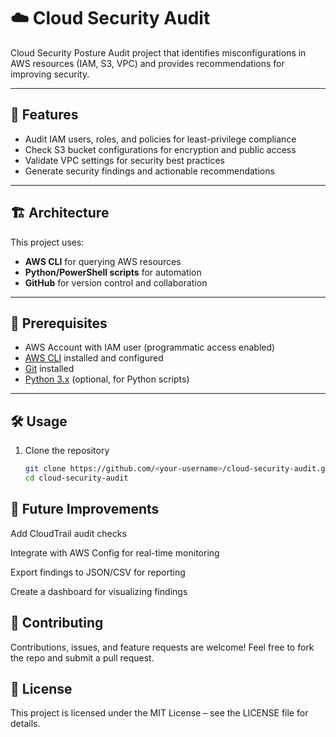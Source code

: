 # ☁️ Cloud Security Audit

Cloud Security Posture Audit project that identifies misconfigurations in AWS resources (IAM, S3, VPC) and provides recommendations for improving security.

---

## 🚀 Features
- Audit IAM users, roles, and policies for least-privilege compliance  
- Check S3 bucket configurations for encryption and public access  
- Validate VPC settings for security best practices  
- Generate security findings and actionable recommendations  

---

## 🏗️ Architecture
This project uses:
- **AWS CLI** for querying AWS resources  
- **Python/PowerShell scripts** for automation  
- **GitHub** for version control and collaboration  

---

## 🔑 Prerequisites
- AWS Account with IAM user (programmatic access enabled)  
- [AWS CLI](https://docs.aws.amazon.com/cli/latest/userguide/getting-started-install.html) installed and configured  
- [Git](https://git-scm.com/downloads) installed  
- [Python 3.x](https://www.python.org/downloads/) (optional, for Python scripts)  

---

## 🛠️ Usage
1. Clone the repository  
   ```bash
   git clone https://github.com/<your-username>/cloud-security-audit.git
   cd cloud-security-audit

## 📌 Future Improvements

Add CloudTrail audit checks

Integrate with AWS Config for real-time monitoring

Export findings to JSON/CSV for reporting

Create a dashboard for visualizing findings

## 🤝 Contributing

Contributions, issues, and feature requests are welcome!
Feel free to fork the repo and submit a pull request.

## 📜 License

This project is licensed under the MIT License – see the LICENSE
 file for details.
